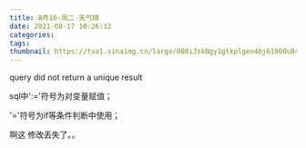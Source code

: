 ```yaml
---
title: 8月16-周二-天气晴
date: 2021-08-17 10:26:12
categories:
tags:
thumbnail: https://tva1.sinaimg.cn/large/008i3skNgy1gtkplgeo4bj61900u047002.jpg
---
```

query did not return a unique result





sql中':='符号为对变量赋值；

'='符号为if等条件判断中使用；



啊这 修改丢失了。。

